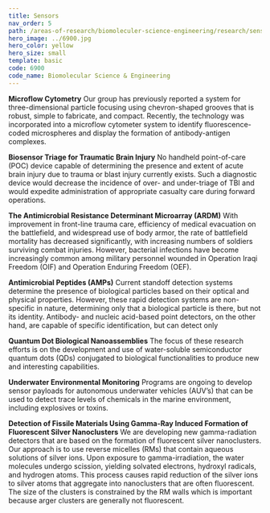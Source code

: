 ```yaml
---
title: Sensors
nav_order: 5
path: /areas-of-research/biomoleculer-science-engineering/research/sensors
hero_image: ../6900.jpg
hero_color: yellow
hero_size: small
template: basic
code: 6900
code_name: Biomolecular Science & Engineering
---
```

**Microflow Cytometry**
Our group has previously reported a system for three-dimensional particle focusing using chevron-shaped grooves that is robust, simple to fabricate, and compact. Recently, the technology was incorporated into a microflow cytometer system to identify fluorescence-coded microspheres and display the formation of antibody-antigen complexes.

**Biosensor Triage for Traumatic Brain Injury**
No handheld point-of-care (POC) device capable of determining the presence and extent of acute brain injury due to trauma or blast injury currently exists. Such a diagnostic device would decrease the incidence of over- and under-triage of TBI and would expedite administration of appropriate casualty care during forward operations.

**The Antimicrobial Resistance Determinant Microarray (ARDM)**
With improvement in front-line trauma care, efficiency of medical evacuation on the battlefield, and widespread use of body armor, the rate of battlefield mortality has decreased significantly, with increasing numbers of soldiers surviving combat injuries. However, bacterial infections have become increasingly common among military personnel wounded in Operation Iraqi Freedom (OIF) and Operation Enduring Freedom (OEF).

**Antimicrobial Peptides (AMPs)**
Current standoff detection systems determine the presence of biological particles based on their optical and physical properties. However, these rapid detection systems are non-specific in nature, determining only that a biological particle is there, but not its identity. Antibody- and nucleic acid-based point detectors, on the other hand, are capable of specific identification, but can detect only 

**Quantum Dot Biological Nanoassemblies**
The focus of these research efforts is on the development and use of water-soluble semiconductor quantum dots (QDs) conjugated to biological functionalities to produce new and interesting capabilities.

**Underwater Environmental Monitoring**
Programs are ongoing to develop sensor payloads for autonomous underwater vehicles (AUV’s) that can be used to detect trace levels of chemicals in the marine environment, including explosives or toxins.

**Detection of Fissile Materials Using Gamma-Ray Induced Formation of Fluorescent Silver Nanoclusters**
We are developing new gamma-radiation detectors that are based on the formation of fluorescent silver nanoclusters. Our approach is to use reverse micelles (RMs) that contain aqueous solutions of silver ions. Upon exposure to gamma-irradiation, the water molecules undergo scission, yielding solvated electrons, hydroxyl radicals, and hydrogen atoms. This process causes rapid reduction of the silver ions to silver atoms that aggregate into nanoclusters that are often fluorescent. The size of the clusters is constrained by the RM walls which is important because arger clusters are generally not fluorescent.
